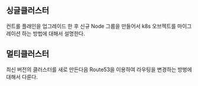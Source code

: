 
## 싱글클러스터 ##

컨트롤 플래인을 업그레이드 한 후 신규 Node 그룹을 만들어서 k8s 오브젝트를 마이그레이션 하는 방법에 대해서 설명한다.


## 멀티클러스터 ##

최신 버전의 클러스터를 새로 만든다음 Route53을 이용하여 라우팅을 변경하는 방벙에 대해서 다룬다. 
